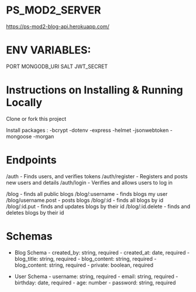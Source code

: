 # PS_MOD2_SERVER
https://ps-mod2-blog-api.herokuapp.com/

# ENV VARIABLES: 
PORT
MONGODB_URI
SALT
JWT_SECRET

# Instructions on Installing & Running Locally

Clone or fork this project 

Install packages : 
-bcrypt
-dotenv
-express
-helmet
-jsonwebtoken
-mongoose
-morgan

# Endpoints

/auth - Finds users, and verifies tokens
/auth/register - Registers and posts new users and details
/auth/login - Verifies and allows users to log in

/blog - finds all public blogs
/blog/:username - finds blogs my user
/blog/username.post - posts blogs
/blog/:id - finds all blogs by id
/blog/:id.put - finds and updates blogs by their id
/blog/:id.delete - finds and deletes blogs by their id

# Schemas 
- Blog Schema
        - created_by: string, required
        - created_at: date, required
        - blog_title: string, required
        - blog_content: string, required
        - blog_content: string, required
        - private: boolean, required

 - User Schema
        - username: string, required
        - email: string, required
        - birthday: date, required
        - age: number
        - password: string, required
